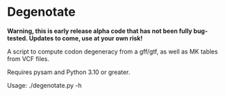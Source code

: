 # Degenotate

**Warning, this is early release alpha code that has not been fully bug-tested. Updates to come, use at your own risk!**

A script to compute codon degeneracy from a gff/gtf, as well as MK tables from VCF files.

Requires pysam and Python 3.10 or greater.

Usage: ./degenotate.py -h
